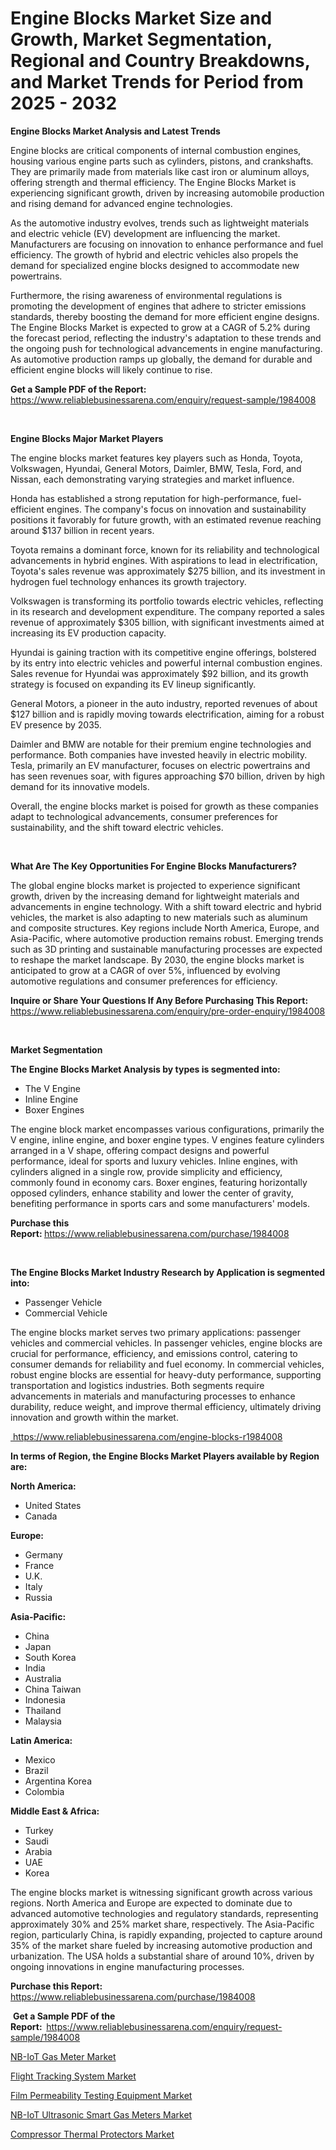 <p><h1>Engine Blocks Market Size and Growth, Market Segmentation, Regional and Country Breakdowns, and Market Trends for Period from 2025 -  2032</h1></p><p><strong>Engine Blocks Market Analysis and Latest Trends</strong></p>
<p><p>Engine blocks are critical components of internal combustion engines, housing various engine parts such as cylinders, pistons, and crankshafts. They are primarily made from materials like cast iron or aluminum alloys, offering strength and thermal efficiency. The Engine Blocks Market is experiencing significant growth, driven by increasing automobile production and rising demand for advanced engine technologies.</p><p>As the automotive industry evolves, trends such as lightweight materials and electric vehicle (EV) development are influencing the market. Manufacturers are focusing on innovation to enhance performance and fuel efficiency. The growth of hybrid and electric vehicles also propels the demand for specialized engine blocks designed to accommodate new powertrains. </p><p>Furthermore, the rising awareness of environmental regulations is promoting the development of engines that adhere to stricter emissions standards, thereby boosting the demand for more efficient engine designs. The Engine Blocks Market is expected to grow at a CAGR of 5.2% during the forecast period, reflecting the industry's adaptation to these trends and the ongoing push for technological advancements in engine manufacturing. As automotive production ramps up globally, the demand for durable and efficient engine blocks will likely continue to rise.</p></p>
<p><strong>Get a Sample PDF of the Report:&nbsp;</strong> <a href="https://www.reliablebusinessarena.com/enquiry/request-sample/1984008?utm_campaign=2933&utm_medium=2&utm_source=Github&utm_content=ia&utm_term=30032025&utm_id=engine-blocks">https://www.reliablebusinessarena.com/enquiry/request-sample/1984008</a></p>
<p>&nbsp;</p>
<p><strong>Engine Blocks Major Market Players</strong></p>
<p><p>The engine blocks market features key players such as Honda, Toyota, Volkswagen, Hyundai, General Motors, Daimler, BMW, Tesla, Ford, and Nissan, each demonstrating varying strategies and market influence. </p><p>Honda has established a strong reputation for high-performance, fuel-efficient engines. The company's focus on innovation and sustainability positions it favorably for future growth, with an estimated revenue reaching around $137 billion in recent years. </p><p>Toyota remains a dominant force, known for its reliability and technological advancements in hybrid engines. With aspirations to lead in electrification, Toyota's sales revenue was approximately $275 billion, and its investment in hydrogen fuel technology enhances its growth trajectory. </p><p>Volkswagen is transforming its portfolio towards electric vehicles, reflecting in its research and development expenditure. The company reported a sales revenue of approximately $305 billion, with significant investments aimed at increasing its EV production capacity.</p><p>Hyundai is gaining traction with its competitive engine offerings, bolstered by its entry into electric vehicles and powerful internal combustion engines. Sales revenue for Hyundai was approximately $92 billion, and its growth strategy is focused on expanding its EV lineup significantly.</p><p>General Motors, a pioneer in the auto industry, reported revenues of about $127 billion and is rapidly moving towards electrification, aiming for a robust EV presence by 2035.</p><p>Daimler and BMW are notable for their premium engine technologies and performance. Both companies have invested heavily in electric mobility. Tesla, primarily an EV manufacturer, focuses on electric powertrains and has seen revenues soar, with figures approaching $70 billion, driven by high demand for its innovative models.</p><p>Overall, the engine blocks market is poised for growth as these companies adapt to technological advancements, consumer preferences for sustainability, and the shift toward electric vehicles.</p></p>
<p>&nbsp;</p>
<p><strong>What Are The Key Opportunities For Engine Blocks Manufacturers?</strong></p>
<p><p>The global engine blocks market is projected to experience significant growth, driven by the increasing demand for lightweight materials and advancements in engine technology. With a shift toward electric and hybrid vehicles, the market is also adapting to new materials such as aluminum and composite structures. Key regions include North America, Europe, and Asia-Pacific, where automotive production remains robust. Emerging trends such as 3D printing and sustainable manufacturing processes are expected to reshape the market landscape. By 2030, the engine blocks market is anticipated to grow at a CAGR of over 5%, influenced by evolving automotive regulations and consumer preferences for efficiency.</p></p>
<p><strong>Inquire or Share Your Questions If Any Before Purchasing This Report:</strong> <a href="https://www.reliablebusinessarena.com/enquiry/pre-order-enquiry/1984008?utm_campaign=2933&utm_medium=2&utm_source=Github&utm_content=ia&utm_term=30032025&utm_id=engine-blocks">https://www.reliablebusinessarena.com/enquiry/pre-order-enquiry/1984008</a></p>
<p>&nbsp;</p>
<p><strong>Market Segmentation</strong></p>
<p><strong>The Engine Blocks Market Analysis by types is segmented into:</strong></p>
<p><ul><li>The V Engine</li><li>Inline Engine</li><li>Boxer Engines</li></ul></p>
<p><p>The engine block market encompasses various configurations, primarily the V engine, inline engine, and boxer engine types. V engines feature cylinders arranged in a V shape, offering compact designs and powerful performance, ideal for sports and luxury vehicles. Inline engines, with cylinders aligned in a single row, provide simplicity and efficiency, commonly found in economy cars. Boxer engines, featuring horizontally opposed cylinders, enhance stability and lower the center of gravity, benefiting performance in sports cars and some manufacturers' models.</p></p>
<p><strong>Purchase this Report:&nbsp;</strong><a href="https://www.reliablebusinessarena.com/purchase/1984008?utm_campaign=2933&utm_medium=2&utm_source=Github&utm_content=ia&utm_term=30032025&utm_id=engine-blocks">https://www.reliablebusinessarena.com/purchase/1984008</a></p>
<p>&nbsp;</p>
<p><strong>The Engine Blocks Market Industry Research by Application is segmented into:</strong></p>
<p><ul><li>Passenger Vehicle</li><li>Commercial Vehicle</li></ul></p>
<p><p>The engine blocks market serves two primary applications: passenger vehicles and commercial vehicles. In passenger vehicles, engine blocks are crucial for performance, efficiency, and emissions control, catering to consumer demands for reliability and fuel economy. In commercial vehicles, robust engine blocks are essential for heavy-duty performance, supporting transportation and logistics industries. Both segments require advancements in materials and manufacturing processes to enhance durability, reduce weight, and improve thermal efficiency, ultimately driving innovation and growth within the market.</p></p>
<p><a href="https://www.reliablebusinessarena.com/engine-blocks-r1984008?utm_campaign=2933&utm_medium=2&utm_source=Github&utm_content=ia&utm_term=30032025&utm_id=engine-blocks">&nbsp;https://www.reliablebusinessarena.com/engine-blocks-r1984008</a></p>
<p><strong>In terms of Region, the Engine Blocks Market Players available by Region are:</strong></p>
<p>
    <p> <strong> North America: </strong>
        <ul>
            <li>United States</li>
            <li>Canada</li>
        </ul>
        </p> 
    <p> <strong> Europe: </strong>
        <ul>
            <li>Germany</li>
            <li>France</li>
            <li>U.K.</li>
            <li>Italy</li>
            <li>Russia</li>
        </ul>
        </p> 
    <p> <strong> Asia-Pacific: </strong>
        <ul>
            <li>China</li>
            <li>Japan</li>
            <li>South Korea</li>
            <li>India</li>
            <li>Australia</li>
            <li>China Taiwan</li>
            <li>Indonesia</li>
            <li>Thailand</li>
            <li>Malaysia</li>
        </ul>
        </p> 
    <p> <strong> Latin America: </strong>
        <ul>
            <li>Mexico</li>
            <li>Brazil</li>
            <li>Argentina Korea</li>
            <li>Colombia</li>
        </ul>
        </p> 
    <p> <strong> Middle East & Africa: </strong>
        <ul>
            <li>Turkey</li>
            <li>Saudi</li>
            <li>Arabia</li>
            <li>UAE</li>
            <li>Korea</li>
        </ul>
    </p>
    </p>
<p><p>The engine blocks market is witnessing significant growth across various regions. North America and Europe are expected to dominate due to advanced automotive technologies and regulatory standards, representing approximately 30% and 25% market share, respectively. The Asia-Pacific region, particularly China, is rapidly expanding, projected to capture around 35% of the market share fueled by increasing automotive production and urbanization. The USA holds a substantial share of around 10%, driven by ongoing innovations in engine manufacturing processes.</p></p>
<p><strong>Purchase this Report: </strong><a href="https://www.reliablebusinessarena.com/purchase/1984008?utm_campaign=2933&utm_medium=2&utm_source=Github&utm_content=ia&utm_term=30032025&utm_id=engine-blocks">https://www.reliablebusinessarena.com/purchase/1984008</a></p>
<p>&nbsp;<strong>Get a Sample PDF of the Report:&nbsp;&nbsp;</strong><a href="https://www.reliablebusinessarena.com/enquiry/request-sample/1984008?utm_campaign=2933&utm_medium=2&utm_source=Github&utm_content=ia&utm_term=30032025&utm_id=engine-blocks">https://www.reliablebusinessarena.com/enquiry/request-sample/1984008</a></p>
<p><strong></strong></p>
<p><p><a href="https://www.linkedin.com/pulse/nb-iot-gas-meter-market-research-report-provides-comprehensive-quyke?utm_campaign=2933&utm_medium=2&utm_source=Github&utm_content=ia&utm_term=30032025&utm_id=engine-blocks">NB-IoT Gas Meter Market</a></p><p><a href="https://github.com/lizonbochil23/Market-Research-Report-List-1/blob/main/flight-tracking-system-market.md?utm_campaign=2933&utm_medium=2&utm_source=Github&utm_content=ia&utm_term=30032025&utm_id=engine-blocks">Flight Tracking System Market</a></p><p><a href="https://www.linkedin.com/pulse/film-permeability-testing-equipment-market-dynamics-oou6e?utm_campaign=2933&utm_medium=2&utm_source=Github&utm_content=ia&utm_term=30032025&utm_id=engine-blocks">Film Permeability Testing Equipment Market</a></p><p><a href="https://www.linkedin.com/pulse/projected-revenue-growth-nb-iot-ultrasonic-smart-gas-meters-market-siaxe?utm_campaign=2933&utm_medium=2&utm_source=Github&utm_content=ia&utm_term=30032025&utm_id=engine-blocks">NB-IoT Ultrasonic Smart Gas Meters Market</a></p><p><a href="https://www.linkedin.com/pulse/compressor-thermal-protectors-market-size-application-revenue-qot3e?utm_campaign=2933&utm_medium=2&utm_source=Github&utm_content=ia&utm_term=30032025&utm_id=engine-blocks">Compressor Thermal Protectors Market</a></p></p>